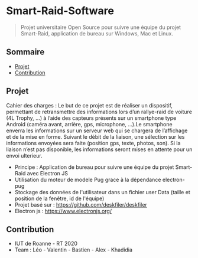 # Smart-Raid-Software
<!--{h1:.massive-header.-with-tagline}-->

> Projet universitaire Open Source pour suivre une équipe du projet Smart-Raid, application de bureau sur Windows, Mac et Linux.<br>

## Sommaire

* [Projet](#Projet)
* [Contribution](#Contribution)

## Projet
Cahier des charges : Le but de ce projet est de réaliser un dispositif, permettant de retransmettre des informations lors d’un rallye-raid de voiture (4L Trophy, …) à l’aide des capteurs présents sur un smartphone type Android (caméra avant, arrière, gps, microphone, …).Le smartphone enverra les informations sur un serveur web qui se chargera de l’affichage et de la mise en forme. Suivant le débit de la liaison, une sélection sur les informations envoyées sera faite (position gps, texte, photos, son). Si la liaison n’est pas disponible, les informations seront mises en attente pour un envoi ulterieur.
* Principe : Application de bureau pour suivre une équipe du projet Smart-Raid avec Electron JS  
* Utilisation du moteur de modele Pug grace à la dépendance electron-pug
* Stockage des données de l'utilisateur dans un fichier user Data (taille et position de la fenêtre, id de l'équipe)
* Projet basé sur : https://github.com/deskfiler/deskfiler
* Electron js : https://www.electronjs.org/

## Contribution
* IUT de Roanne - RT 2020
* Team : Léo - Valentin - Bastien - Alex - Khadidia
